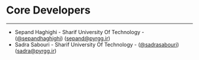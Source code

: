 # Core Developers #

----------
- Sepand Haghighi - Sharif University Of Technology - ([@sepandhaghighi](http://github.com/sepandhaghighi)) ([sepand@pyrgg.ir](mailto:sepand@pyrgg.ir))
- Sadra Sabouri - Sharif University Of Technology - ([@sadrasabouri](https://github.com/sadrasabouri)) ([sadra@pyrgg.ir](mailto:sadra@pyrgg.ir))